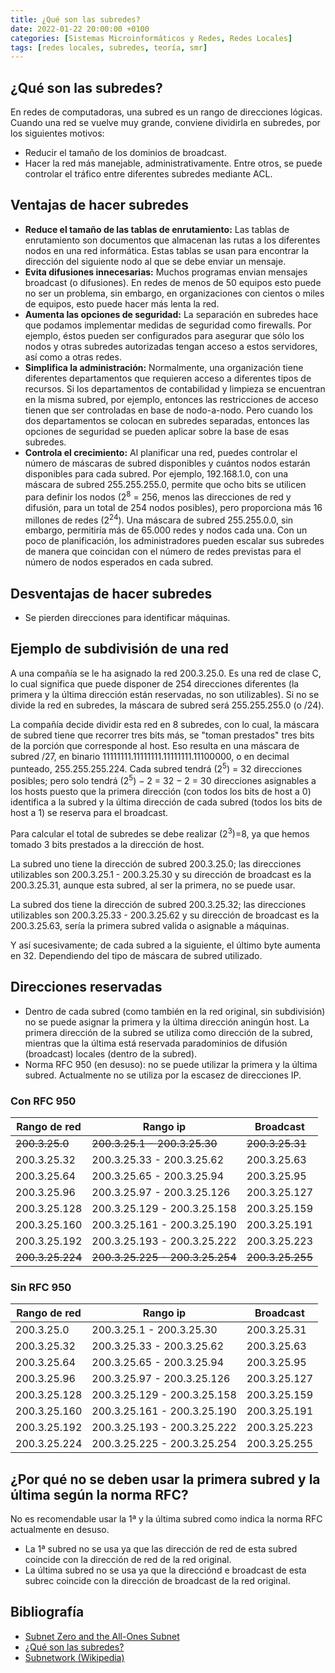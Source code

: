 ```yaml
---
title: ¿Qué son las subredes?
date: 2022-01-22 20:00:00 +0100
categories: [Sistemas Microinformáticos y Redes, Redes Locales]
tags: [redes locales, subredes, teoría, smr]
---
```


## ¿Qué son las subredes?

En redes de computadoras, una subred es un rango de direcciones lógicas. Cuando una red se vuelve muy grande, conviene dividirla en subredes, por los siguientes motivos:

- Reducir el tamaño de los dominios de broadcast.
- Hacer la red más manejable, administrativamente. Entre otros, se puede controlar el tráfico entre diferentes subredes mediante ACL.

## Ventajas de hacer subredes

- **Reduce el tamaño de las tablas de enrutamiento:** Las tablas de enrutamiento son documentos que almacenan las rutas a los diferentes nodos en una red informática. Estas tablas se usan para encontrar la dirección del siguiente nodo al que se debe enviar un mensaje.
- **Evita difusiones innecesarias:** Muchos programas envian mensajes broadcast (o difusiones). En redes de menos de 50 equipos esto puede no ser un problema, sin embargo, en organizaciones con cientos o miles de equipos, esto puede hacer más lenta la red.
- **Aumenta las opciones de seguridad:** La separación en subredes hace que podamos implementar medidas de seguridad como firewalls. Por ejemplo, éstos pueden ser configurados para asegurar que sólo los nodos y otras subredes autorizadas tengan acceso a estos servidores, así como a otras redes.
- **Simplifica la administración:** Normalmente, una organización tiene diferentes departamentos que requieren acceso a diferentes tipos de recursos. Si los departamentos de contabilidad y limpieza se encuentran en la misma subred, por ejemplo, entonces las restricciones de acceso tienen que ser controladas en base de nodo-a-nodo. Pero cuando los dos departamentos se colocan en subredes separadas, entonces las opciones de seguridad se pueden aplicar sobre la base de esas subredes.
- **Controla el crecimiento:** Al planificar una red, puedes controlar el número de máscaras de subred disponibles y cuántos nodos estarán disponibles para cada subred. Por ejemplo, 192.168.1.0, con una máscara de subred 255.255.255.0, permite que ocho bits se utilicen para definir los nodos (2<sup>8</sup> = 256, menos las direcciones de red y difusión, para un total de 254 nodos posibles), pero proporciona más 16 millones de redes (2<sup>24</sup>). Una máscara de subred 255.255.0.0, sin embargo, permitiría más de 65.000 redes y nodos cada una. Con un poco de planificación, los administradores pueden escalar sus subredes de manera que coincidan con el número de redes previstas para el número de nodos esperados en cada subred.

## Desventajas de hacer subredes

- Se pierden direcciones para identificar máquinas.

## Ejemplo de subdivisión de una red

A una compañía se le ha asignado la red 200.3.25.0. Es una red de clase C, lo cual significa que puede disponer de 254 direcciones diferentes (la primera y la última dirección están reservadas, no son utilizables). Si no se divide la red en subredes, la máscara de subred será 255.255.255.0 (o /24).

La compañía decide dividir esta red en 8 subredes, con lo cual, la máscara de subred tiene que recorrer tres bits más, se "toman prestados" tres bits de la porción que corresponde al host. Eso resulta en una máscara de subred /27, en binario 11111111.11111111.11111111.11100000, o en decimal punteado, 255.255.255.224. Cada subred tendrá (2<sup>5</sup>) = 32 direcciones posibles; pero solo tendrá (2<sup>5</sup>) − 2 = 32 − 2 = 30 direcciones asignables a los hosts puesto que la primera dirección (con todos los bits de host a 0) identifica a la subred y la última dirección de cada subred (todos los bits de host a 1) se reserva para el broadcast.

Para calcular el total de subredes se debe realizar (2<sup>3</sup>)=8, ya que hemos tomado 3 bits prestados a la dirección de host.

La subred uno tiene la dirección de subred 200.3.25.0; las direcciones utilizables son 200.3.25.1 - 200.3.25.30 y su dirección de broadcast es la 200.3.25.31, aunque esta subred, al ser la primera, no se puede usar.

La subred dos tiene la dirección de subred 200.3.25.32; las direcciones utilizables son 200.3.25.33 - 200.3.25.62 y su dirección de broadcast es la 200.3.25.63, sería la primera subred valida o asignable a máquinas.

Y así sucesivamente; de cada subred a la siguiente, el último byte aumenta en 32. Dependiendo del tipo de máscara de subred utilizado. 

## Direcciones reservadas

- Dentro de cada subred (como también en la red original, sin subdivisión) no se puede asignar la primera y la última dirección aningún host. La primera dirección de la subred se utiliza como dirección de la subred, mientras que la última está reservada paradominios de difusión (broadcast) locales (dentro de la subred).
- Norma RFC 950 (en desuso): no se puede utilizar la primera y la última subred. Actualmente no se utiliza por la escasez de direcciones IP.

### Con RFC 950

| Rango de red     |               Rango ip          |   Broadcast      |
|---|---|---|
| ~~200.3.25.0~~   | ~~200.3.25.1   - 200.3.25.30~~  | ~~200.3.25.31~~  |
| 200.3.25.32      | 200.3.25.33  - 200.3.25.62      | 200.3.25.63      |
| 200.3.25.64      | 200.3.25.65  - 200.3.25.94      | 200.3.25.95      |
| 200.3.25.96      | 200.3.25.97  - 200.3.25.126     | 200.3.25.127     |
| 200.3.25.128     | 200.3.25.129 - 200.3.25.158     | 200.3.25.159     |
| 200.3.25.160     | 200.3.25.161 - 200.3.25.190     | 200.3.25.191     |
| 200.3.25.192     | 200.3.25.193 - 200.3.25.222     | 200.3.25.223     |
| ~~200.3.25.224~~ | ~~200.3.25.225 - 200.3.25.254~~ | ~~200.3.25.255~~ |


### Sin RFC 950


| Rango de red |           Rango ip          |   Broadcast  |
|---|---|---|
| 200.3.25.0   | 200.3.25.1   - 200.3.25.30  | 200.3.25.31  |
| 200.3.25.32  | 200.3.25.33  - 200.3.25.62  | 200.3.25.63  |
| 200.3.25.64  | 200.3.25.65  - 200.3.25.94  | 200.3.25.95  |
| 200.3.25.96  | 200.3.25.97  - 200.3.25.126 | 200.3.25.127 |
| 200.3.25.128 | 200.3.25.129 - 200.3.25.158 | 200.3.25.159 |
| 200.3.25.160 | 200.3.25.161 - 200.3.25.190 | 200.3.25.191 |
| 200.3.25.192 | 200.3.25.193 - 200.3.25.222 | 200.3.25.223 |
| 200.3.25.224 | 200.3.25.225 - 200.3.25.254 | 200.3.25.255 |


## ¿Por qué no se deben usar la primera subred y la última según la norma RFC?

No es recomendable usar la 1ª y la última subred como indica la norma RFC actualmente en desuso.

- La 1ª subred no se usa ya que las dirección de red de esta subred coincide con la dirección de red de la red original.
- La última subred no se usa ya que la direcciónd e broadcast de esta subrec coincide con la dirección de broadcast de la red original.


## Bibliografía

- [Subnet Zero and the All-Ones Subnet](https://www.cisco.com/c/en/us/support/docs/ip/dynamic-address-allocation-resolution/13711-40.html)
- [¿Qué son las subredes?](https://docs.oracle.com/cd/E19957-01/820-2981/ipconfig-31/index.html)
- [Subnetwork (Wikipedia)](https://en.wikipedia.org/wiki/Subnetwork#cite_note-6)
